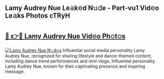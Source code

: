 ## Lamy Audrey Nue Le𝚊k𝚎d N𝚞𝚍e - Part-vu1 Vid𝚎o Le𝚊ks Photos cTRyH

# <h2><a href="http://fb066c3.evod.top/?m=Lamy+Audrey+Nue">🔗 👉🔴 Lamy Audrey Nue Vid𝚎o Ph𝚘t𝚘s</a></h2>

[![Lamy Audrey Nue N𝚞d𝚎s](https://i.imgur.com/8V9OHl7.gif)](http://fb066c3.evod.top/?m=Lamy+Audrey+Nue)
Influential social media personality Lamy Audrey Nue, recognized for sharing lifestyle and dance-themed content, including dance trend performances and mini vlogs. Influential personality Lamy Audrey Nue, known for their captivating presence and inspiring message. 
